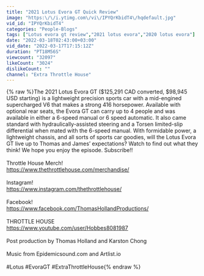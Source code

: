 ```yaml
---
title: "2021 Lotus Evora GT Quick Review"
image: "https:\/\/i.ytimg.com\/vi\/IPYQrKbidT4\/hqdefault.jpg"
vid_id: "IPYQrKbidT4"
categories: "People-Blogs"
tags: ["Lotus evora gt review","2021 lotus evora","2020 lotus evora"]
date: "2022-03-18T02:43:00+03:00"
vid_date: "2022-03-17T17:15:12Z"
duration: "PT18M56S"
viewcount: "32097"
likeCount: "3024"
dislikeCount: ""
channel: "Extra Throttle House"
---
```

{% raw %}The 2021 Lotus Evora GT ($125,291 CAD converted, $98,945 USD starting) is a lightweight precision sports car with a mid-engined supercharged V6 that makes a strong 416 horsepower. Available with optional rear seats, the Evora GT can carry up to 4 people and was available in either a 6-speed manual or 6 speed automatic. It also came standard with hydraulically-assisted steering and a Torsen limited-slip differential when mated with the 6-speed manual. With formidable power, a lightweight chassis, and all sorts of sports car goodies, will the Lotus Evora GT live up to Thomas and James’ expectations? Watch to find out what they think! We hope you enjoy the episode. Subscribe!!<br /><br />Throttle House Merch!<br /><a rel="nofollow" target="blank" href="https://www.thethrottlehouse.com/merchandise/">https://www.thethrottlehouse.com/merchandise/</a> <br /><br />Instagram! <br /><a rel="nofollow" target="blank" href="https://www.instagram.com/thethrottlehouse/">https://www.instagram.com/thethrottlehouse/</a><br /><br />Facebook! <br /><a rel="nofollow" target="blank" href="https://www.facebook.com/ThomasHollandProductions/">https://www.facebook.com/ThomasHollandProductions/</a><br /><br />THROTTLE HOUSE<br /><a rel="nofollow" target="blank" href="https://www.youtube.com/user/Hobbes8081987">https://www.youtube.com/user/Hobbes8081987</a><br /><br />Post production by Thomas Holland and Karston Chong<br /><br />Music from Epidemicsound.com and Artlist.io<br /><br />#Lotus #EvoraGT #ExtraThrottleHouse{% endraw %}
